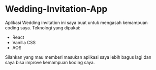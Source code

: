 # Wedding-Invitation-App
Aplikasi Wedding invitation ini saya buat untuk mengasah kemampuan coding saya.
Teknologi yang dipakai:
- React
- Vanilla CSS
- AOS

Silahkan yang mau memberi masukan aplikasi saya lebih bagus lagi dan saya bisa improve kemampuan koding saya.
